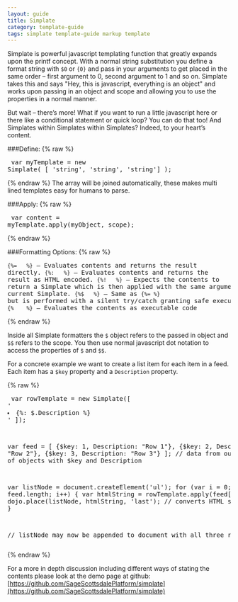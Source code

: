 ```yaml
---
layout: guide
title: Simplate
category: template-guide
tags: simplate template-guide markup template
---
```

Simplate is powerful javascript templating function that greatly expands upon the printf concept. With a normal string substitution you define a format string with `$0` or `{0}` and pass in your arguments to get placed in the same order – first argument to 0, second argument to 1 and so on. Simplate takes this and says "Hey, this is javascript, everything is an object" and works upon passing in an object and scope and allowing you to use the properties in a normal manner.

But wait – there’s more! What if you want to run a little javascript here or there like a conditional statement or quick loop? You can do that too! And Simplates within Simplates within Simplates? Indeed, to your heart’s content.

###Define:
{% raw %}<pre class="brush: js">
var myTemplate = new Simplate( [ 'string', 'string', 'string'] );
</pre>{% endraw %}
The array will be joined automatically, these makes multi lined templates easy for humans to parse.

###Apply:
{% raw %}<pre class="brush: js">
var content = myTemplate.apply(myObject, scope);
</pre>{% endraw %}

###Formatting Options:
{% raw %}<pre class="brush: js">
`{%=   %}` – Evaluates contents and returns the result directly.
`{%:   %}` – Evaluates contents and returns the result as HTML encoded.
`{%!   %}` – Expects the contents to return a Simplate which is then applied with the same arguments as the current Simplate.
`{%$   %}` – Same as `{%= %}` but is performed with a silent try/catch granting safe execution.
`{%    %}` – Evaluates the contents as executable code
</pre>{% endraw %}


Inside all Simplate formatters the `$` object refers to the passed in object and `$$` refers to the scope. You then use normal javascript dot notation to access the properties of `$` and `$$`.

For a concrete example we want to create a list item for each item in a feed. Each item has a `$key` property and a `Description` property.

{% raw %}<pre class="brush: js">
var rowTemplate = new Simplate([
    '<li data-key="{%= $.$key %}">{%: $.Description %}</li>'
]);

var feed = [
    {$key: 1, Description: "Row 1"}, 
    {$key: 2, Description: "Row 2"}, 
    {$key: 3, Description: "Row 3"}
]; // data from outside, array of objects with $key and Description

var listNode = document.createElement('ul');
for (var i = 0; i < feed.length; i++)
{
    var htmlString = rowTemplate.apply(feed[i], this);
    dojo.place(listNode, htmlString, 'last'); // converts HTML string to DOM
}

// listNode may now be appended to document with all three rows
</pre>{% endraw %}


For a more in depth discussion including different ways of stating the contents please look at the demo page at github:
[https://github.com/SageScottsdalePlatform/simplate](https://github.com/SageScottsdalePlatform/simplate)